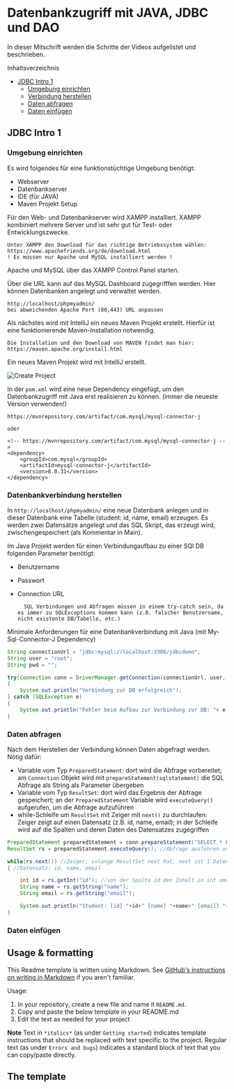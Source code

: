 # Datenbankzugriff mit JAVA, JDBC und DAO

In dieser Mitschrift werden die Schritte der Videos aufgelistet und beschrieben. 

Inhaltsverzeichnis
* [JDBC Intro 1](#jdbc-intro-1)
    * [Umgebung einrichten](#umgebung-einrichten)
    * [Verbindung herstellen](#datenbankverbindung-herstellen)
    * [Daten abfragen](#daten-abfragen)
    * [Daten einfügen](#daten-einfügen)


## JDBC Intro 1

### Umgebung einrichten

Es wird folgendes für eine funktionstüchtige Umgebung benötigt:
* Webserver
* Datenbankserver
* IDE (für JAVA)
* Maven Projekt Setup

Für den Web- und Datenbankserver wird XAMPP installiert. XAMPP kombiniert mehrere Server und ist sehr gut für Test- oder Entwicklungszwecke.

    Unter XAMPP den Download für das richtige Betriebssystem wählen:
    https://www.apachefriends.org/de/download.html
    ! Es müssen nur Apache und MySQL installiert werden !

Apache und MySQL über das XAMPP Control Panel starten.

Über die URL kann auf das MySQL Dashboard zugegrifffen werden. Hier können Datenbanken angelegt und verwaltet werden.

    http://localhost/phpmyadmin/
    bei abweichenden Apache Port (80,443) URL anpassen

Als nächstes wird mit IntelliJ ein neues Maven Projekt erstellt. Hierfür ist eine funktionierende Maven-Installation notwendig.

    Die Installation und den Download von MAVEN findet man hier:
    https://maven.apache.org/install.html

Ein neues Maven Projekt wird mit IntelliJ erstellt.

![Create Project](../../../../../../C:/school/5AAIF/FSE_LAND/sv_fse_land/datenbankzugriff/pics/Screenshot%202022-11-23%20084421.png)

In der `pom.xml` wird eine neue Dependency eingefügt, um den Datenbankzugriff mit Java erst realisieren zu können. (immer die neueste Version verwenden!)

    https://mvnrepository.com/artifact/com.mysql/mysql-connector-j

    oder

    <!-- https://mvnrepository.com/artifact/com.mysql/mysql-connector-j -->
    <dependency>
        <groupId>com.mysql</groupId>
        <artifactId>mysql-connector-j</artifactId>
        <version>8.0.31</version>
    </dependency>


### Datenbankverbindung herstellen

In `http://localhost/phpmyadmin/` eine neue Datenbank anlegen und in dieser Datenbank eine Tabelle (student: id, name, email) erzeugen. Es werden zwei Datensätze angelegt und das SQL Skript, das erzeugt wird, zwischengespeichert (als Kommentar in Main).

Im Java Projekt werden für einen Verbindungaufbau zu einer SQl DB folgenden Parameter benötigt:
* Benutzername
* Passwort
* Connection URL

        SQL Verbindungen und Abfragen müssen in einem try-catch sein, da es immer zu SQLExceptions kommen kann (z.B. falscher Benutzername, nicht existente DB/Tabelle, etc.)

Minimale Anforderungen für eine Datenbankverbindung mit Java (mit My-Sql-Connector-J Dependency)
```java
String connectionUrl = "jdbc:mysql://localhost:3306/jdbcdemo";
String user = "root";
String pwd = "";

try(Connection conn = DriverManager.getConnection(connectionUrl, user, pwd))
{
    System.out.println("Verbindung zur DB erfolgreich");
} catch (SQLException e)
{
    System.out.println("Fehler beim Aufbau zur Verbindung zur DB: "+ e.getMessage());
}
```

### Daten abfragen
Nach dem Herstellen der Verbindung können Daten abgefragt werden. 
Nötig dafür:
* Variable vom Typ `PreparedStatement`: dort wird die Abfrage vorbereitet; am `Connection` Objekt wird mit `prepareStatement(sqlstatement)` die SQL Abfrage als String als Parameter übergeben
* Variable vom Typ `ResultSet`: dort wird das Ergebnis der Abfrage gespeichert; an der `PreparedStatement` Variable wird `executeQuery()` aufgerufen, um die Abfrage aufzuführen
* while-Schleife um `ResultSet` mit Zeiger mit `next()` zu durchlaufen: Zeiger zeigt auf einen Datensatz (z.B. id, name, email); in der Schleife wird auf die Spalten und deren Daten des Datensatzes zugegriffen

```java
PreparedStatement preparedStatement = conn.prepareStatement("SELECT * FROM `student`"); //SQL Statement vorbereiten
ResultSet rs = preparedStatement.executeQuery(); //Abfrage ausführen und Ergebnis-Objekt speichern

while(rs.next()) //Zeiger; solange ResultSet next hat, next ist 1 Datensatz!
{ //Datensatz: id, name, email

    int id = rs.getInt("id"); //von der Spalte id den Inhalt in int umwandeln und speichern
    String name = rs.getString("name");
    String email = rs.getString("email");

    System.out.println("Student: [id] "+id+" [name] "+name+" [email] "+email);
}
```

### Daten einfügen


## Usage & formatting

This Readme template is written using Markdown. See [GitHub's instructions on writing in Markdown](https://help.github.com/articles/basic-writing-and-formatting-syntax/) if you aren't familiar.

Usage:

1. In your repository, create a new file and name it `README.md`.
2. Copy and paste the below template in your README.md
3. Edit the text as needed for your project

**Note** Text in `*italics*` (as under `Getting started`) indicates template instructions that should be replaced with text specific to the project. Regular text (as under `Errors and bugs`) indicates a standard block of text that you can copy/paste directly.

## The template

